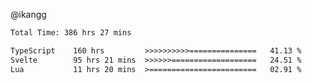 @ikangg
<!--START_SECTION:waka-->

```txt
Total Time: 386 hrs 27 mins

TypeScript    160 hrs         >>>>>>>>>>===============   41.13 %
Svelte        95 hrs 21 mins  >>>>>>===================   24.51 %
Lua           11 hrs 20 mins  >========================   02.91 %
```

<!--END_SECTION:waka-->

